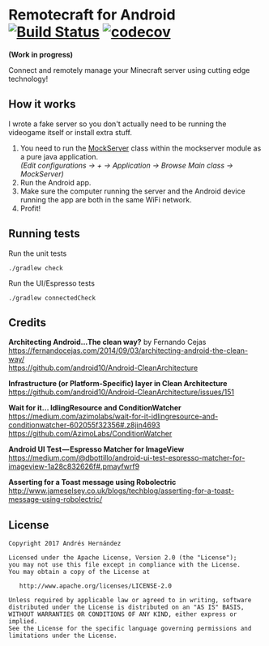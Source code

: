 # Remotecraft for Android [![Build Status](https://travis-ci.org/RemotecraftProject/RemotecraftApp.svg?branch=feature/search_server)](https://travis-ci.org/RemotecraftProject/RemotecraftApp) [![codecov](https://codecov.io/gh/RemotecraftProject/RemotecraftApp/branch/feature%2Fsearch_server/graph/badge.svg)](https://codecov.io/gh/RemotecraftProject/RemotecraftApp)
**(Work in progress)**

Connect and remotely manage your Minecraft server using cutting edge technology!

## How it works
I wrote a fake server so you don't actually need to be running the videogame itself or install extra stuff.

1. You need to run the [MockServer](https://github.com/RemotecraftProject/RemotecraftApp/blob/feature/search_server/mockserver/src/main/java/com/zireck/remotecraft/server/mock/MockServer.java) class within the mockserver module as a pure java application. <br />
*(Edit configurations -> + -> Application -> Browse Main class -> MockServer)*
2. Run the Android app.
3. Make sure the computer running the server and the Android device running the app are both in the same WiFi network.
4. Profit!

## Running tests
Run the unit tests
```
./gradlew check
```

Run the UI/Espresso tests
```
./gradlew connectedCheck
```

## Credits

**Architecting Android...The clean way?** by Fernando Cejas <br />
https://fernandocejas.com/2014/09/03/architecting-android-the-clean-way/ <br />
https://github.com/android10/Android-CleanArchitecture

**Infrastructure (or Platform-Specific) layer in Clean Architecture** <br />
https://github.com/android10/Android-CleanArchitecture/issues/151 <br />

**Wait for it… IdlingResource and ConditionWatcher** <br />
https://medium.com/azimolabs/wait-for-it-idlingresource-and-conditionwatcher-602055f32356#.z8jin4693 <br />
https://github.com/AzimoLabs/ConditionWatcher

**Android UI Test — Espresso Matcher for ImageView** <br />
https://medium.com/@dbottillo/android-ui-test-espresso-matcher-for-imageview-1a28c832626f#.pmayfwrf9

**Asserting for a Toast message using Robolectric** <br />
http://www.jameselsey.co.uk/blogs/techblog/asserting-for-a-toast-message-using-robolectric/

## License

    Copyright 2017 Andrés Hernández

    Licensed under the Apache License, Version 2.0 (the "License");
    you may not use this file except in compliance with the License.
    You may obtain a copy of the License at

       http://www.apache.org/licenses/LICENSE-2.0

    Unless required by applicable law or agreed to in writing, software
    distributed under the License is distributed on an "AS IS" BASIS,
    WITHOUT WARRANTIES OR CONDITIONS OF ANY KIND, either express or implied.
    See the License for the specific language governing permissions and
    limitations under the License.
